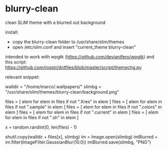 # blurry-clean
clean SLiM theme with a blurred out background

install:

* copy the blurry-clean folder to /usr/share/slim/themes
* open /etc/slim.conf and insert "current_theme  blurry-clean"

intended to work with wpgtk (https://github.com/deviantfero/wpgtk) and this script: https://github.com/roqstr/dotfiles/blob/master/script/themechg.py

relevant snippet:

   walldir = "/home/marco/.wallpapers/"
   slimbg = "/usr/share/slim/themes/blurry-clean/background.png"

   files = [ elem for elem in files if not ".Xres" in elem ]
   files = [ elem for elem in files if not ".sample" in elem ]
   files = [ elem for elem in files if not ".colors" in elem ]
   files = [ elem for elem in files if not ".current" in elem ]
   files = [ elem for elem in files if not ".sh" in elem ]

   x = random.randint(0, len(files) - 1)

   shutil.copy(walldir + files[x], slimbg)
   im = Image.open(slimbg)
   imBlurred = im.filter(ImageFilter.GaussianBlur(10.0)) 
   imBlurred.save(slimbg, "PNG")
